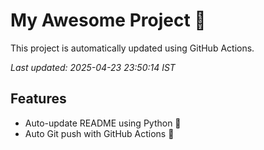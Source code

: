 # My Awesome Project 🚀

This project is automatically updated using GitHub Actions.

_Last updated: 2025-04-23 23:50:14 IST_

## Features
- Auto-update README using Python 🐍
- Auto Git push with GitHub Actions 🤖
